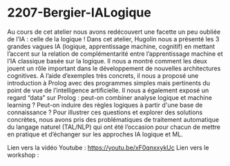 # 2207-Bergier-IALogique

Au cours de cet atelier nous avons redécouvert une facette un peu oubliée de l’IA : celle de la logique ! Dans cet atelier,  Hugolin nous a présenté les 3 grandes vagues IA (logique, apprentissage machine, cognitif) en mettant l’accent sur la relation de complémentarité entre l’apprentissage machine et l’IA classique basée sur la logique. Il nous a montré comment les deux jouent un rôle important dans le développement de nouvelles architectures cognitives. A l’aide d’exemples très concrets, il nous a proposé une introduction à Prolog avec des programmes simples mais pertinents du point de vue de l’intelligence artificielle. Il nous a également exposé un regard “data” sur Prolog : peut-on combiner analyse logique et machine learning ? Peut-on induire des règles logiques à partir d'une base de connaissance ? Pour illustrer ces questions et explorer des solutions concrètes, nous avons pris des problématiques de traitement automatique du langage naturel (TAL/NLP) qui ont été l’occasion pour chacun de mettre en pratique et d’échanger sur les approches IA logique et ML.

Lien vers la vidéo Youtube : https://youtu.be/xF0qnxxykUc
Lien vers le workshop : 
